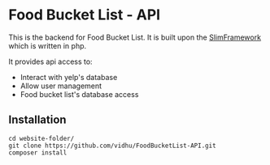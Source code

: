 # Food Bucket List - API

This is the backend for Food Bucket List. It is built upon the [SlimFramework](https://github.com/slimphp/slim) which is written in php. 

It provides api access to:

  - Interact with yelp's database
  - Allow user management
  - Food bucket list's database access

## Installation
```
cd website-folder/
git clone https://github.com/vidhu/FoodBucketList-API.git
composer install
```